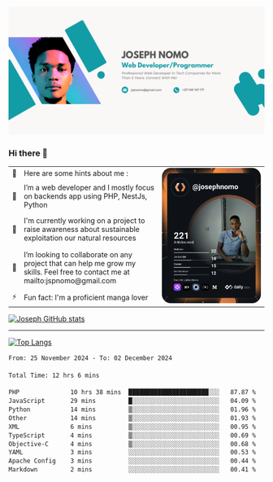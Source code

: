 ![Banner of my profile!](/Joseph_NOMO_NEW.png "Banner")

### Hi there 👋

<!--- | --  | 👋  | Here are some hints about me :                                                                                                 | <td rowspan=6><img src="/devcard.svg" width="400" alt="Joseph NOMO's Dev Card"/></td> |
| --- | --- | ------------------------------------------------------------------------------------------------------------------------------ | ------------------------------------------------------------------------------------- |
| --  | 🔭  | I’m a web developer and I mostly focus on backends app using PHP, NestJs, Python                                               |
| --  | 🦁  | I'm currently working on a project to raise awareness about sustainable exploitation our natural resources                     |
| --  | 👯  | I’m looking to collaborate on any project that can help me grow my skills. Feel free to contact me at mailto:jspnomo@gmail.com |
| --  | ⚡  | Fun fact: I'm a proficient manga lover                                                                                         |
--->

<table>
    <tr>
        <td width="1%">👋</td>
        <td width="55%">Here are some hints about me :</td>
        <td rowspan=6 width="44%"><img src="/devcard.svg" width="400" alt="Joseph NOMO's Dev Card"/></td>
    </tr>
    <tr>
        <td>🔭</td>
        <td>I’m a web developer and I mostly focus on backends app using PHP, NestJs, Python</td>
    </tr>
    <tr>
        <td>🦁</td>
        <td>I'm currently working on a project to raise awareness about sustainable exploitation our natural resources</td>
    </tr>
    <tr>
        <td>👯</td>
        <td>I’m looking to collaborate on any project that can help me grow my skills. Feel free to contact me at mailto:jspnomo@gmail.com</td>
    </tr>
    <tr>
        <td>⚡</td>
        <td>Fun fact: I'm a proficient manga lover</td>
    </tr>

</table>

[![Joseph GitHub stats](https://github-readme-stats-seven-sigma-53.vercel.app/api?username=Jspascal)](https://github.com/Jspascal/github-readme-stats)

---

[![Top Langs](https://github-readme-stats-seven-sigma-53.vercel.app/api/top-langs/?username=Jspascal&layout=compact)](https://github.com/Jspascal/github-readme-stats)

<!--START_SECTION:waka-->

```txt
From: 25 November 2024 - To: 02 December 2024

Total Time: 12 hrs 6 mins

PHP              10 hrs 38 mins  ██████████████████████░░░   87.87 %
JavaScript       29 mins         █░░░░░░░░░░░░░░░░░░░░░░░░   04.09 %
Python           14 mins         ▒░░░░░░░░░░░░░░░░░░░░░░░░   01.96 %
Other            14 mins         ▒░░░░░░░░░░░░░░░░░░░░░░░░   01.93 %
XML              6 mins          ▒░░░░░░░░░░░░░░░░░░░░░░░░   00.95 %
TypeScript       4 mins          ▒░░░░░░░░░░░░░░░░░░░░░░░░   00.69 %
Objective-C      4 mins          ▒░░░░░░░░░░░░░░░░░░░░░░░░   00.68 %
YAML             3 mins          ░░░░░░░░░░░░░░░░░░░░░░░░░   00.53 %
Apache Config    3 mins          ░░░░░░░░░░░░░░░░░░░░░░░░░   00.44 %
Markdown         2 mins          ░░░░░░░░░░░░░░░░░░░░░░░░░   00.41 %
```

<!--END_SECTION:waka-->
